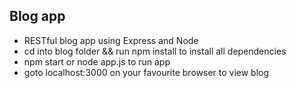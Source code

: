 ## Blog app
* RESTful blog app using Express and Node 
* cd into blog folder && run npm install to install all dependencies
* npm start or node app.js to run app
* goto localhost:3000 on your favourite browser to view blog 